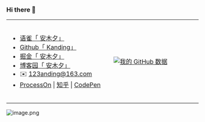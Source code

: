 ### Hi there 👋

<table width="100%">
<tr>
<td valign="middle" width="350px" height="220px">
  
- [语雀「 安木夕」](https://www.yuque.com/kanding)
- [Github「 Kanding」](https://github.com/kwonganding) 
- [掘金「 安木夕」](https://juejin.cn/user/2120322602780935)
- [博客园「 安木夕」](https://www.cnblogs.com/anding) 
- ✉️ 123anding@163.com
- [ProcessOn](https://www.processon.com/u/5282d8610cf23a22eea07032/profile) &#124; [知乎](https://www.zhihu.com/people/kanding) &#124; [CodePen](https://codepen.io/kanding)
</td>
  
<td valign="middle" width="450px" height="220px">
  
[![我的 GitHub 数据](https://github-readme-stats.vercel.app/api?username=kwonganding)]()

  </td>
</tr>
</table>


![image.png](https://cdn.nlark.com/yuque/0/2023/png/393451/1672932344405-d16c6d5c-43a5-4f54-90ed-e77df5495b1a.png#averageHue=%23faf5ee&clientId=uca259ce4-0cf1-4&from=paste&height=172&id=ud6c0e19e&originHeight=172&originWidth=615&originalType=binary&ratio=1&rotation=0&showTitle=false&size=19400&status=done&style=none&taskId=u4306b4f1-8cd8-4a23-9b89-e00320baa2c&title=&width=615)
